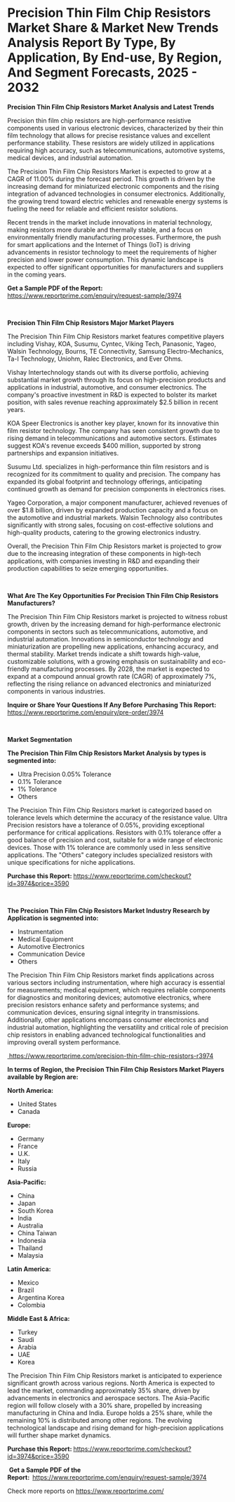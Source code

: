 <p><h1>Precision Thin Film Chip Resistors Market Share & Market New Trends Analysis Report By Type, By Application, By End-use, By Region, And Segment Forecasts, 2025 - 2032</h1></p><p><strong>Precision Thin Film Chip Resistors Market Analysis and Latest Trends</strong></p>
<p><p>Precision thin film chip resistors are high-performance resistive components used in various electronic devices, characterized by their thin film technology that allows for precise resistance values and excellent performance stability. These resistors are widely utilized in applications requiring high accuracy, such as telecommunications, automotive systems, medical devices, and industrial automation.</p><p>The Precision Thin Film Chip Resistors Market is expected to grow at a CAGR of 11.00% during the forecast period. This growth is driven by the increasing demand for miniaturized electronic components and the rising integration of advanced technologies in consumer electronics. Additionally, the growing trend toward electric vehicles and renewable energy systems is fueling the need for reliable and efficient resistor solutions. </p><p>Recent trends in the market include innovations in material technology, making resistors more durable and thermally stable, and a focus on environmentally friendly manufacturing processes. Furthermore, the push for smart applications and the Internet of Things (IoT) is driving advancements in resistor technology to meet the requirements of higher precision and lower power consumption. This dynamic landscape is expected to offer significant opportunities for manufacturers and suppliers in the coming years.</p></p>
<p><strong>Get a Sample PDF of the Report:&nbsp;</strong> <a href="https://www.reportprime.com/enquiry/request-sample/3974?utm_campaign=3265&utm_medium=2&utm_source=Github&utm_content=ia&utm_term=18032025&utm_id=precision-thin-film-chip-resistors">https://www.reportprime.com/enquiry/request-sample/3974</a></p>
<p>&nbsp;</p>
<p><strong>Precision Thin Film Chip Resistors Major Market Players</strong></p>
<p><p>The Precision Thin Film Chip Resistors market features competitive players including Vishay, KOA, Susumu, Cyntec, Viking Tech, Panasonic, Yageo, Walsin Technology, Bourns, TE Connectivity, Samsung Electro-Mechanics, Ta-I Technology, Uniohm, Ralec Electronics, and Ever Ohms. </p><p>Vishay Intertechnology stands out with its diverse portfolio, achieving substantial market growth through its focus on high-precision products and applications in industrial, automotive, and consumer electronics. The company's proactive investment in R&D is expected to bolster its market position, with sales revenue reaching approximately $2.5 billion in recent years.</p><p>KOA Speer Electronics is another key player, known for its innovative thin film resistor technology. The company has seen consistent growth due to rising demand in telecommunications and automotive sectors. Estimates suggest KOA's revenue exceeds $400 million, supported by strong partnerships and expansion initiatives.</p><p>Susumu Ltd. specializes in high-performance thin film resistors and is recognized for its commitment to quality and precision. The company has expanded its global footprint and technology offerings, anticipating continued growth as demand for precision components in electronics rises.</p><p>Yageo Corporation, a major component manufacturer, achieved revenues of over $1.8 billion, driven by expanded production capacity and a focus on the automotive and industrial markets. Walsin Technology also contributes significantly with strong sales, focusing on cost-effective solutions and high-quality products, catering to the growing electronics industry.</p><p>Overall, the Precision Thin Film Chip Resistors market is projected to grow due to the increasing integration of these components in high-tech applications, with companies investing in R&D and expanding their production capabilities to seize emerging opportunities.</p></p>
<p>&nbsp;</p>
<p><strong>What Are The Key Opportunities For Precision Thin Film Chip Resistors Manufacturers?</strong></p>
<p><p>The Precision Thin Film Chip Resistors market is projected to witness robust growth, driven by the increasing demand for high-performance electronic components in sectors such as telecommunications, automotive, and industrial automation. Innovations in semiconductor technology and miniaturization are propelling new applications, enhancing accuracy, and thermal stability. Market trends indicate a shift towards high-value, customizable solutions, with a growing emphasis on sustainability and eco-friendly manufacturing processes. By 2028, the market is expected to expand at a compound annual growth rate (CAGR) of approximately 7%, reflecting the rising reliance on advanced electronics and miniaturized components in various industries.</p></p>
<p><strong>Inquire or Share Your Questions If Any Before Purchasing This Report:</strong> <a href="https://www.reportprime.com/enquiry/pre-order/3974?utm_campaign=3265&utm_medium=2&utm_source=Github&utm_content=ia&utm_term=18032025&utm_id=precision-thin-film-chip-resistors">https://www.reportprime.com/enquiry/pre-order/3974</a></p>
<p>&nbsp;</p>
<p><strong>Market Segmentation</strong></p>
<p><strong>The Precision Thin Film Chip Resistors Market Analysis by types is segmented into:</strong></p>
<p><ul><li>Ultra Precision 0.05% Tolerance</li><li>0.1% Tolerance</li><li>1% Tolerance</li><li>Others</li></ul></p>
<p><p>The Precision Thin Film Chip Resistors market is categorized based on tolerance levels which determine the accuracy of the resistance value. Ultra Precision resistors have a tolerance of 0.05%, providing exceptional performance for critical applications. Resistors with 0.1% tolerance offer a good balance of precision and cost, suitable for a wide range of electronic devices. Those with 1% tolerance are commonly used in less sensitive applications. The "Others" category includes specialized resistors with unique specifications for niche applications.</p></p>
<p><strong>Purchase this Report:&nbsp;</strong><a href="https://www.reportprime.com/checkout?id=3974&price=3590&utm_campaign=3265&utm_medium=2&utm_source=Github&utm_content=ia&utm_term=18032025&utm_id=precision-thin-film-chip-resistors">https://www.reportprime.com/checkout?id=3974&price=3590</a></p>
<p>&nbsp;</p>
<p><strong>The Precision Thin Film Chip Resistors Market Industry Research by Application is segmented into:</strong></p>
<p><ul><li>Instrumentation</li><li>Medical Equipment</li><li>Automotive Electronics</li><li>Communication Device</li><li>Others</li></ul></p>
<p><p>The Precision Thin Film Chip Resistors market finds applications across various sectors including instrumentation, where high accuracy is essential for measurements; medical equipment, which requires reliable components for diagnostics and monitoring devices; automotive electronics, where precision resistors enhance safety and performance systems; and communication devices, ensuring signal integrity in transmissions. Additionally, other applications encompass consumer electronics and industrial automation, highlighting the versatility and critical role of precision chip resistors in enabling advanced technological functionalities and improving overall system performance.</p></p>
<p><a href="https://www.reportprime.com/precision-thin-film-chip-resistors-r3974?utm_campaign=3265&utm_medium=2&utm_source=Github&utm_content=ia&utm_term=18032025&utm_id=precision-thin-film-chip-resistors">&nbsp;https://www.reportprime.com/precision-thin-film-chip-resistors-r3974</a></p>
<p><strong>In terms of Region, the Precision Thin Film Chip Resistors Market Players available by Region are:</strong></p>
<p>
    <p> <strong> North America: </strong>
        <ul>
            <li>United States</li>
            <li>Canada</li>
        </ul>
        </p> 
    <p> <strong> Europe: </strong>
        <ul>
            <li>Germany</li>
            <li>France</li>
            <li>U.K.</li>
            <li>Italy</li>
            <li>Russia</li>
        </ul>
        </p> 
    <p> <strong> Asia-Pacific: </strong>
        <ul>
            <li>China</li>
            <li>Japan</li>
            <li>South Korea</li>
            <li>India</li>
            <li>Australia</li>
            <li>China Taiwan</li>
            <li>Indonesia</li>
            <li>Thailand</li>
            <li>Malaysia</li>
        </ul>
        </p> 
    <p> <strong> Latin America: </strong>
        <ul>
            <li>Mexico</li>
            <li>Brazil</li>
            <li>Argentina Korea</li>
            <li>Colombia</li>
        </ul>
        </p> 
    <p> <strong> Middle East & Africa: </strong>
        <ul>
            <li>Turkey</li>
            <li>Saudi</li>
            <li>Arabia</li>
            <li>UAE</li>
            <li>Korea</li>
        </ul>
    </p>
    </p>
<p><p>The Precision Thin Film Chip Resistors market is anticipated to experience significant growth across various regions. North America is expected to lead the market, commanding approximately 35% share, driven by advancements in electronics and aerospace sectors. The Asia-Pacific region will follow closely with a 30% share, propelled by increasing manufacturing in China and India. Europe holds a 25% share, while the remaining 10% is distributed among other regions. The evolving technological landscape and rising demand for high-precision applications will further shape market dynamics.</p></p>
<p><strong>Purchase this Report: </strong><a href="https://www.reportprime.com/checkout?id=3974&price=3590&utm_campaign=3265&utm_medium=2&utm_source=Github&utm_content=ia&utm_term=18032025&utm_id=precision-thin-film-chip-resistors">https://www.reportprime.com/checkout?id=3974&price=3590</a></p>
<p>&nbsp;<strong>Get a Sample PDF of the Report:&nbsp;&nbsp;</strong><a href="https://www.reportprime.com/enquiry/request-sample/3974?utm_campaign=3265&utm_medium=2&utm_source=Github&utm_content=ia&utm_term=18032025&utm_id=precision-thin-film-chip-resistors">https://www.reportprime.com/enquiry/request-sample/3974</a></p>
<p><strong></strong></p>
<p>Check more reports on <a href="https://www.reportprime.com/?utm_campaign=3265&utm_medium=2&utm_source=Github&utm_content=ia&utm_term=18032025&utm_id=precision-thin-film-chip-resistors">https://www.reportprime.com/</a></p>